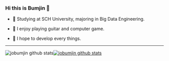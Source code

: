 ### Hi this is Bumjin 👋

- 🌱 Studying at SCH University, majoring in Big Data Engineering.

- 💬 I enjoy playing guitar and computer game.

- 🚀 I hope to develop every things.
  
  

---
![jobumjin github stats](https://github-readme-stats.vercel.app/api?username=jobumjin&show_icons=true&theme=darcula)[![jobumjin github stats](https://github-readme-stats.vercel.app/api/top-langs/?username=jobumjin&show_icons=true&hide_border=true&title_color=004386&icon_color=004386&layout=compact&theme=darcula)](https://github.com/jobumjin)
<!--
**jobumjin/jobumjin** is a ✨ _special_ ✨ repository because its `README.md` (this file) appears on your GitHub profile.

Here are some ideas to get you started:

- 🔭 I’m currently working on ...
- 🌱 I’m currently learning ...
- 👯 I’m looking to collaborate on ...
- 🤔 I’m looking for help with ...
- 💬 Ask me about ...
- 📫 How to reach me: ...
- 😄 Pronouns: ...
- ⚡ Fun fact: ...
-->
